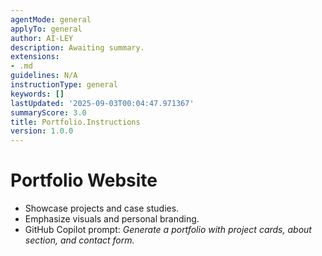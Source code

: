 ```yaml
---
agentMode: general
applyTo: general
author: AI-LEY
description: Awaiting summary.
extensions:
- .md
guidelines: N/A
instructionType: general
keywords: []
lastUpdated: '2025-09-03T00:04:47.971367'
summaryScore: 3.0
title: Portfolio.Instructions
version: 1.0.0
---
```


# Portfolio Website

- Showcase projects and case studies.
- Emphasize visuals and personal branding.
- GitHub Copilot prompt: *Generate a portfolio with project cards, about section, and contact form.*
